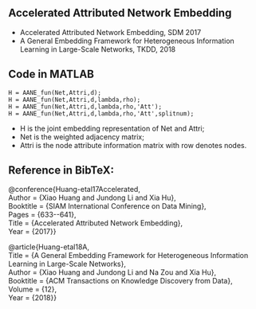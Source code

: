 ## Accelerated Attributed Network Embedding
- Accelerated Attributed Network Embedding, SDM 2017
- A General Embedding Framework for Heterogeneous Information Learning in Large-Scale Networks, TKDD, 2018


## Code in MATLAB
```
H = AANE_fun(Net,Attri,d);  
H = AANE_fun(Net,Attri,d,lambda,rho);  
H = AANE_fun(Net,Attri,d,lambda,rho,'Att');  
H = AANE_fun(Net,Attri,d,lambda,rho,'Att',splitnum);  
```

- H is the joint embedding representation of Net and Attri;
- Net is the weighted adjacency matrix;
- Attri is the node attribute information matrix with row denotes nodes.


## Reference in BibTeX: 
@conference{Huang-etal17Accelerated,  
Author = {Xiao Huang and Jundong Li and Xia Hu},  
Booktitle = {SIAM International Conference on Data Mining},  
Pages = {633--641},  
Title = {Accelerated Attributed Network Embedding},  
Year = {2017}}

@article{Huang-etal18A,  
Title = {A General Embedding Framework for Heterogeneous Information Learning in Large-Scale Networks},  
Author = {Xiao Huang and Jundong Li and Na Zou and Xia Hu},  
Booktitle = {ACM Transactions on Knowledge Discovery from Data},  
Volume = {12},  
Year = {2018}}
